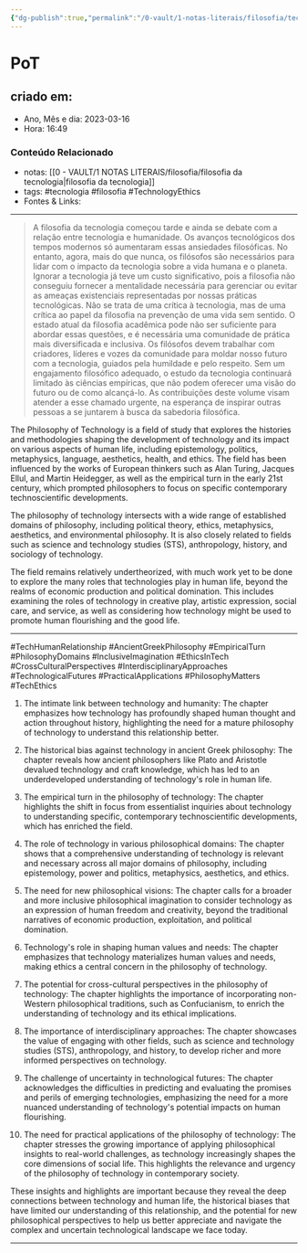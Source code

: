 ```yaml
---
{"dg-publish":true,"permalink":"/0-vault/1-notas-literais/filosofia/tech-human-relationship/","tags":["tecnologia","filosofia","TechnologyEthics","TechHumanRelationship","AncientGreekPhilosophy","EmpiricalTurn","PhilosophyDomains","InclusiveImagination","EthicsInTech","CrossCulturalPerspectives","InterdisciplinaryApproaches","TechnologicalFutures","PracticalApplications","PhilosophyMatters","TechEthics"],"dgHomeLink":true,"dgShowLocalGraph":true,"dgShowFileTree":true,"dgEnableSearch":true}
---
```


# PoT

## criado em: 

- Ano, Mês e dia: 2023-03-16
- Hora: 16:49

### Conteúdo Relacionado

- notas: [[0 - VAULT/1 NOTAS LITERAIS/filosofia/filosofia da tecnologia\|filosofia da tecnologia]]
- tags: #tecnologia #filosofia #TechnologyEthics 
- Fontes & Links: 
---

> A filosofia da tecnologia começou tarde e ainda se debate com a relação entre tecnologia e humanidade. Os avanços tecnológicos dos tempos modernos só aumentaram essas ansiedades filosóficas. No entanto, agora, mais do que nunca, os filósofos são necessários para lidar com o impacto da tecnologia sobre a vida humana e o planeta. Ignorar a tecnologia já teve um custo significativo, pois a filosofia não conseguiu fornecer a mentalidade necessária para gerenciar ou evitar as ameaças existenciais representadas por nossas práticas tecnológicas. Não se trata de uma crítica à tecnologia, mas de uma crítica ao papel da filosofia na prevenção de uma vida sem sentido. O estado atual da filosofia acadêmica pode não ser suficiente para abordar essas questões, e é necessária uma comunidade de prática mais diversificada e inclusiva. Os filósofos devem trabalhar com criadores, líderes e vozes da comunidade para moldar nosso futuro com a tecnologia, guiados pela humildade e pelo respeito. Sem um engajamento filosófico adequado, o estudo da tecnologia continuará limitado às ciências empíricas, que não podem oferecer uma visão do futuro ou de como alcançá-lo. As contribuições deste volume visam atender a esse chamado urgente, na esperança de inspirar outras pessoas a se juntarem à busca da sabedoria filosófica.

The Philosophy of Technology is a field of study that explores the histories and methodologies shaping the development of technology and its impact on various aspects of human life, including epistemology, politics, metaphysics, language, aesthetics, health, and ethics. The field has been influenced by the works of European thinkers such as Alan Turing, Jacques Ellul, and Martin Heidegger, as well as the empirical turn in the early 21st century, which prompted philosophers to focus on specific contemporary technoscientific developments.

The philosophy of technology intersects with a wide range of established domains of philosophy, including political theory, ethics, metaphysics, aesthetics, and environmental philosophy. It is also closely related to fields such as science and technology studies (STS), anthropology, history, and sociology of technology.

The field remains relatively undertheorized, with much work yet to be done to explore the many roles that technologies play in human life, beyond the realms of economic production and political domination. This includes examining the roles of technology in creative play, artistic expression, social care, and service, as well as considering how technology might be used to promote human flourishing and the good life.

---

#TechHumanRelationship #AncientGreekPhilosophy #EmpiricalTurn #PhilosophyDomains #InclusiveImagination #EthicsInTech #CrossCulturalPerspectives #InterdisciplinaryApproaches #TechnologicalFutures #PracticalApplications #PhilosophyMatters #TechEthics

1. The intimate link between technology and humanity: The chapter emphasizes how technology has profoundly shaped human thought and action throughout history, highlighting the need for a mature philosophy of technology to understand this relationship better.

2. The historical bias against technology in ancient Greek philosophy: The chapter reveals how ancient philosophers like Plato and Aristotle devalued technology and craft knowledge, which has led to an underdeveloped understanding of technology's role in human life.

3. The empirical turn in the philosophy of technology: The chapter highlights the shift in focus from essentialist inquiries about technology to understanding specific, contemporary technoscientific developments, which has enriched the field.

4. The role of technology in various philosophical domains: The chapter shows that a comprehensive understanding of technology is relevant and necessary across all major domains of philosophy, including epistemology, power and politics, metaphysics, aesthetics, and ethics.

5. The need for new philosophical visions: The chapter calls for a broader and more inclusive philosophical imagination to consider technology as an expression of human freedom and creativity, beyond the traditional narratives of economic production, exploitation, and political domination.

6. Technology's role in shaping human values and needs: The chapter emphasizes that technology materializes human values and needs, making ethics a central concern in the philosophy of technology.

7. The potential for cross-cultural perspectives in the philosophy of technology: The chapter highlights the importance of incorporating non-Western philosophical traditions, such as Confucianism, to enrich the understanding of technology and its ethical implications.

8. The importance of interdisciplinary approaches: The chapter showcases the value of engaging with other fields, such as science and technology studies (STS), anthropology, and history, to develop richer and more informed perspectives on technology.

9. The challenge of uncertainty in technological futures: The chapter acknowledges the difficulties in predicting and evaluating the promises and perils of emerging technologies, emphasizing the need for a more nuanced understanding of technology's potential impacts on human flourishing.

10. The need for practical applications of the philosophy of technology: The chapter stresses the growing importance of applying philosophical insights to real-world challenges, as technology increasingly shapes the core dimensions of social life. This highlights the relevance and urgency of the philosophy of technology in contemporary society.

These insights and highlights are important because they reveal the deep connections between technology and human life, the historical biases that have limited our understanding of this relationship, and the potential for new philosophical perspectives to help us better appreciate and navigate the complex and uncertain technological landscape we face today.

---

